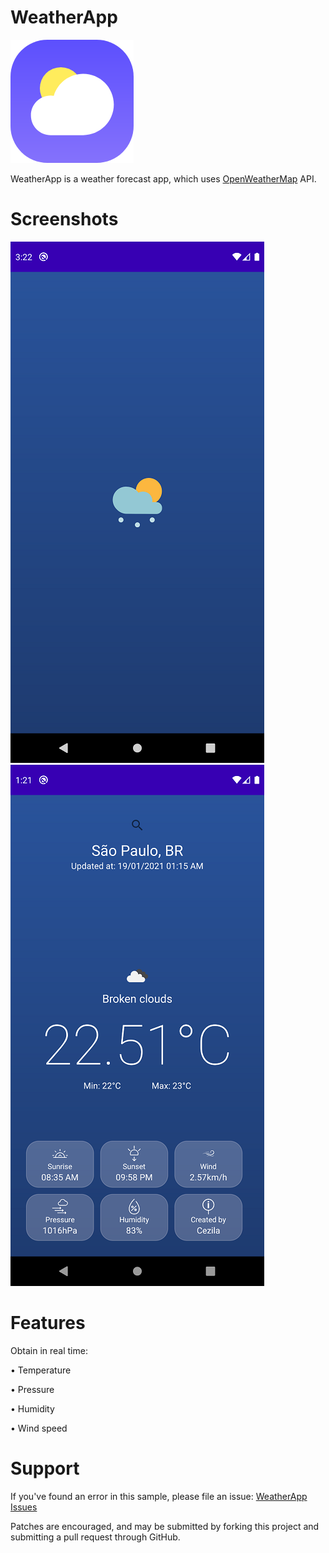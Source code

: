 # WeatherApp

![](images/weatherIc.png)

 WeatherApp is a weather forecast app, which uses [OpenWeatherMap](https://openweathermap.org/api) API.

# Screenshots

![](screenshots/screen2.png)
![](screenshots/screen1.png)

# Features

Obtain in real time:

• Temperature

• Pressure

• Humidity

• Wind speed

# Support

If you've found an error in this sample, please file an issue: [WeatherApp Issues](https://github.com/VitorCezila/WeatherApp/issues)

Patches are encouraged, and may be submitted by forking this project and submitting a pull request through GitHub.
